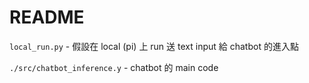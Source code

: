 # README

`local_run.py` - 假設在 local (pi) 上 run 送 text input 給 chatbot 的進入點

`./src/chatbot_inference.y` - chatbot 的 main code
